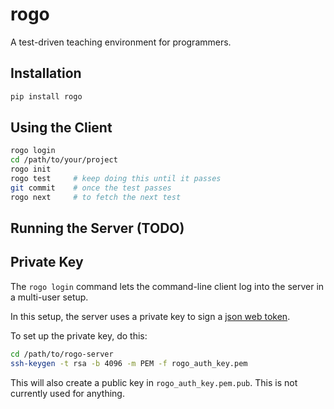 # rogo

A test-driven teaching environment for programmers.

## Installation

```bash
pip install rogo
```

## Using the Client

```bash
rogo login
cd /path/to/your/project
rogo init
rogo test     # keep doing this until it passes
git commit    # once the test passes
rogo next     # to fetch the next test
```

## Running the Server (TODO)

## Private Key

The `rogo login` command lets the command-line client
log into the server in a multi-user setup.

In this setup, the server uses a private key to sign
a [json web token](https://jwt.io/).

To set up the private key, do this:

```bash
cd /path/to/rogo-server
ssh-keygen -t rsa -b 4096 -m PEM -f rogo_auth_key.pem
```

This will also create a public key in `rogo_auth_key.pem.pub`.
This is not currently used for anything.
